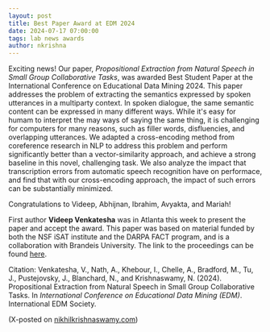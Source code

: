 ```yaml
---
layout: post
title: Best Paper Award at EDM 2024
date: 2024-07-17 07:00:00
tags: lab news awards
author: nkrishna
---
```


Exciting news! Our paper, *Propositional Extraction from Natural Speech in Small Group Collaborative Tasks*, was awarded Best Student Paper at the International Conference on Educational Data Mining 2024. This paper addresses the problem of extracting the semantics expressed by spoken utterances in a multiparty context. In spoken dialogue, the same semantic content can be expressed in many different ways. While it's easy for humam to interpret the may ways of saying the same thing, it is challenging for computers for many reasons, such as filler words, disfluencies, and overlapping utterances. We adapted a cross-encoding method from coreference research in NLP to address this problem and perform significantly better than a vector-similarity approach, and achieve a strong baseline in this novel, challenging task. We also analyze the impact that transcription errors from automatic speech recognition have on performace, and find that with our cross-encoding approach, the impact of such errors can be substantially minimized.

Congratulations to Videep, Abhijnan, Ibrahim, Avyakta, and Mariah!

First author **Videep Venkatesha** was in Atlanta this week to present the paper and accept the award. This paper was based on material funded by both the NSF iSAT institute and the DARPA FACT program, and is a collaboration with Brandeis University. The link to the proceedings can be found [here](https://educationaldatamining.org/edm2024/proceedings/2024.EDM-long-papers.14/2024.EDM-long-papers.14.pdf).

Citation: Venkatesha, V., Nath, A., Khebour, I., Chelle, A., Bradford, M., Tu, J., Pustejovsky, J., Blanchard, N., and Krishnaswamy, N. (2024). Propositional Extraction from Natural Speech in Small Group Collaborative Tasks. In *International Conference on Educational Data Mining (EDM)*. International EDM Society.

(X-posted on [nikhilkrishnaswamy.com](https://www.nikhilkrishnaswamy.com/2024/07/17/best-paper-award-edm-2024.html))
